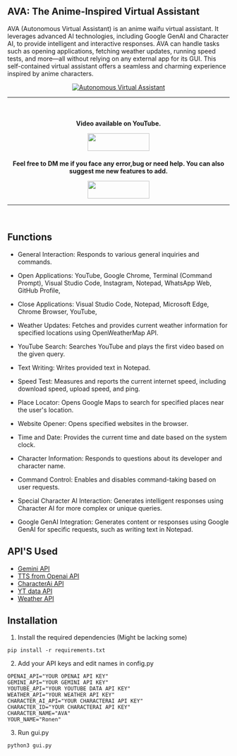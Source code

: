 ## AVA: The Anime-Inspired Virtual Assistant

AVA (Autonomous Virtual Assistant) is an anime waifu virtual assistant. It leverages advanced AI technologies, including Google GenAI and Character AI, to provide intelligent and interactive responses. AVA can handle tasks such as opening applications, fetching weather updates, running speed tests, and more—all without relying on any external app for its GUI. This self-contained virtual assistant offers a seamless and charming experience inspired by anime characters.

<p align="center">
<a href="https://github.com/Ronen6999/Autonomous-Virtual-Assistant">
    <img src="https://i.ibb.co/2hT7Hgm/2024-05-20-2.png" alt="Autonomous Virtual Assistant">
</a>
    
---
<br>
<h4 align="center"> Video available on YouTube.

<p align="center" >
<a href="https://youtu.be/XoSLzEDFRyE?si=PwjgHVsQ_5l6QVAP"><img src="https://img.shields.io/badge/Watch%Video-E4405F?style=for-the-badge&logo=youtube&logoColor=white" width="140px" height="40">
</a>
</p>

<h4 align="center"> Feel free to DM me if you face any error,bug or need help. You can also suggest me new features to add.

<p align="center" >
<a href="https://www.instagram.com/phoenix.site?utm_source=ig_web_button_share_sheet&igsh=ZDNlZDc0MzIxNw=="><img src="https://img.shields.io/badge/DM%20Me-E4405F?style=for-the-badge&logo=instagram&logoColor=white" width="140px" height="40">
</a>
</p>
    
---
<br>

## Functions 

- General Interaction:
Responds to various general inquiries and commands.

- Open Applications:
YouTube,
Google Chrome,
Terminal (Command Prompt),
Visual Studio Code,
Instagram,
Notepad,
WhatsApp Web,
GitHub Profile,

- Close Applications:
Visual Studio Code,
Notepad,
Microsoft Edge,
Chrome Browser,
YouTube,

- Weather Updates:
Fetches and provides current weather information for specified locations using OpenWeatherMap API.

- YouTube Search:
Searches YouTube and plays the first video based on the given query.

- Text Writing:
Writes provided text in Notepad.

- Speed Test:
Measures and reports the current internet speed, including download speed, upload speed, and ping.

- Place Locator:
Opens Google Maps to search for specified places near the user's location.

- Website Opener:
Opens specified websites in the browser.

- Time and Date:
Provides the current time and date based on the system clock.

- Character Information:
Responds to questions about its developer and character name.

- Command Control:
Enables and disables command-taking based on user requests.

- Special Character AI Interaction:
Generates intelligent responses using Character AI for more complex or unique queries.

- Google GenAI Integration:
Generates content or responses using Google GenAI for specific requests, such as writing text in Notepad.

## API'S Used

 - [Gemini API](https://ai.google.dev/?gad_source=1&gclid=Cj0KCQjw6auyBhDzARIsALIo6v9ti61NHvqFunUKsMwzEVwtjtdP0h69vNzHCWMRG4zVbRy6mCNmcJMaAuQCEALw_wcB)
 - [TTS from Openai API](https://platform.openai.com/docs/guides/text-to-speech)
 - [CharacterAi API](https://beta.character.ai/chats)
 - [YT data API](https://developers.google.com/youtube/v3)
 - [Weather API](https://api.openweathermap.org/data/2.5/weather)

## Installation

1. Install the required dependencies (Might be lacking some)

```
pip install -r requirements.txt
```

2. Add your API keys and edit names in config.py 

```
OPENAI_API="YOUR OPENAI API KEY"
GEMINI_API="YOUR GEMINI API KEY"
YOUTUBE_API="YOUR YOUTUBE DATA API KEY"
WEATHER_API="YOUR WEATHER API KEY"
CHARACTER_AI_API="YOUR CHARACTERAI API KEY"
CHARACTER_ID="YOUR CHARACTERAI API KEY"
CHARACTER_NAME="AVA"
YOUR_NAME="Ronen"
```

3. Run gui.py

```
python3 gui.py
```
